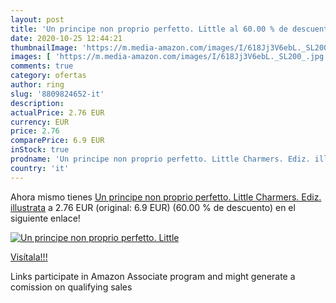 ```yaml
---
layout: post
title: 'Un principe non proprio perfetto. Little al 60.00 % de descuento'
date: 2020-10-25 12:44:21
thumbnailImage: 'https://m.media-amazon.com/images/I/618Jj3V6ebL._SL200_.jpg'
images: [ 'https://m.media-amazon.com/images/I/618Jj3V6ebL._SL200_.jpg' ]
comments: true
category: ofertas
author: ring
slug: '8809824652-it'
description:
actualPrice: 2.76 EUR
currency: EUR
price: 2.76
comparePrice: 6.9 EUR
inStock: true
prodname: 'Un principe non proprio perfetto. Little Charmers. Ediz. illustrata'
country: 'it'
---
```


Ahora mismo tienes [Un principe non proprio perfetto. Little Charmers. Ediz. illustrata](https://www.amazon.it/dp/8809824652/?tag=tolees00-21) a 2.76 EUR (original: 6.9 EUR) (60.00 %  de descuento) en el siguiente enlace!

[![Un principe non proprio perfetto. Little](https://m.media-amazon.com/images/I/618Jj3V6ebL._SL200_.jpg)](https://www.amazon.it/dp/8809824652/?tag=tolees00-21)

[Visítala!!!](https://www.amazon.it/dp/8809824652/?tag=tolees00-21)

Links participate in Amazon Associate program and might generate a comission on qualifying sales

